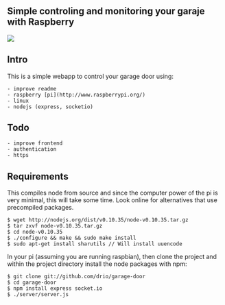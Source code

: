 ## Simple controling and monitoring your garaje with Raspberry

![](http://f.cl.ly/items/2A1Z0y1L2T1w43450a24/Screen%20Shot%202015-01-11%20at%2012.24.45.png)


Intro
---

This is a simple webapp to control your garage door using: 

    - improve readme
    - raspberry [pi](http://www.raspberrypi.org/)
    - linux
    - nodejs (express, socketio)


Todo
---
    - improve frontend
    - authentication
    - https



Requirements
---

This compiles node from source and since the computer power of the
pi is very minimal, this will take some time. Look online for alternatives
that use precompiled packages.

    $ wget http://nodejs.org/dist/v0.10.35/node-v0.10.35.tar.gz
    $ tar zxvf node-v0.10.35.tar.gz
    $ cd node-v0.10.35
    $ ./configure && make && sudo make install 
    $ sudo apt-get install sharutils // Will install uuencode

In your pi (assuming you are running raspbian), then clone the project and
within the project directory install the node packages with npm:

    $ git clone git://github.com/drio/garage-door
    $ cd garage-door
    $ npm install express socket.io
    $ ./server/server.js

